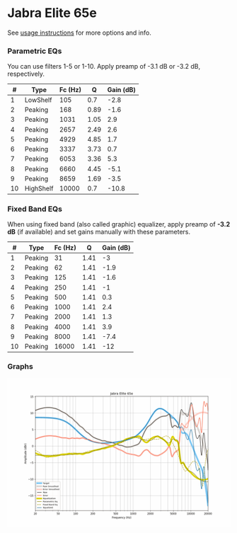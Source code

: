# Jabra Elite 65e
See [usage instructions](https://github.com/jaakkopasanen/AutoEq#usage) for more options and info.

### Parametric EQs
You can use filters 1-5 or 1-10. Apply preamp of -3.1 dB or -3.2 dB, respectively.

|   # | Type      |   Fc (Hz) |    Q |   Gain (dB) |
|-----|-----------|-----------|------|-------------|
|   1 | LowShelf  |       105 | 0.7  |        -2.8 |
|   2 | Peaking   |       168 | 0.89 |        -1.6 |
|   3 | Peaking   |      1031 | 1.05 |         2.9 |
|   4 | Peaking   |      2657 | 2.49 |         2.6 |
|   5 | Peaking   |      4929 | 4.85 |         1.7 |
|   6 | Peaking   |      3337 | 3.73 |         0.7 |
|   7 | Peaking   |      6053 | 3.36 |         5.3 |
|   8 | Peaking   |      6660 | 4.45 |        -5.1 |
|   9 | Peaking   |      8659 | 1.69 |        -3.5 |
|  10 | HighShelf |     10000 | 0.7  |       -10.8 |

### Fixed Band EQs
When using fixed band (also called graphic) equalizer, apply preamp of **-3.2 dB** (if available) and set gains manually with these parameters.

|   # | Type    |   Fc (Hz) |    Q |   Gain (dB) |
|-----|---------|-----------|------|-------------|
|   1 | Peaking |        31 | 1.41 |        -3   |
|   2 | Peaking |        62 | 1.41 |        -1.9 |
|   3 | Peaking |       125 | 1.41 |        -1.6 |
|   4 | Peaking |       250 | 1.41 |        -1   |
|   5 | Peaking |       500 | 1.41 |         0.3 |
|   6 | Peaking |      1000 | 1.41 |         2.4 |
|   7 | Peaking |      2000 | 1.41 |         1.3 |
|   8 | Peaking |      4000 | 1.41 |         3.9 |
|   9 | Peaking |      8000 | 1.41 |        -7.4 |
|  10 | Peaking |     16000 | 1.41 |       -12   |

### Graphs
![](./Jabra%20Elite%2065e.png)
